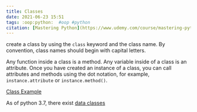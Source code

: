 ```yaml
---
title: Classes
date: 2021-06-23 15:51
tags: :oop:python:  #oop #python
citation: [Mastering Python](https://www.udemy.com/course/mastering-python-data-handling-analysis-and-visualization/learn/lecture/27007726#overview)
---
```

create a class by using the `class` keyword and the class name. By convention, class names should begin with capital letters.

Any function inside a class is a method. Any variable inside of a class is an attribute. Once you have created an instance of a class, you can call attributes and methods using the dot notation, for example, `instance.attribute` or `instance.method()`.

[Class Example](202106231628.md)

As of python 3.7, there exist [data classes](202109302002.md)
